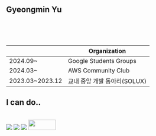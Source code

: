 Gyeongmin Yu
---

</br>
</br>
</br>

  ||Organization|
  |--|---|
  |2024.09~|Google Students Groups|
  |2024.03~|AWS Community Club|
  |2023.03~2023.12|교내 중앙 개발 동아리(SOLUX)|


<h2>I can do..</h2>  </br>
<div>
  <img src="https://img.shields.io/badge/React-20232A?style=for-the-badge&logo=react&logoColor=61DAFB"/>
  <img src="https://img.shields.io/badge/Kotlin-0095D5?&style=for-the-badge&logo=kotlin&logoColor=white"/>
  <img src="https://img.shields.io/badge/Spring-6DB33F?style=for-the-badge&logo=spring&logoColor=white"/> 
  <img height="28" width="74" src="https://img.shields.io/badge/nestJS-E0234E?style=for-the-badge&logo=nestJS&logoColor=white"/>
</div>
